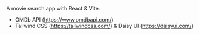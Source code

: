 A movie search app with React & Vite.

* OMDb API (https://www.omdbapi.com/)
* Tailwind CSS (https://tailwindcss.com/) & Daisy UI (https://daisyui.com/)